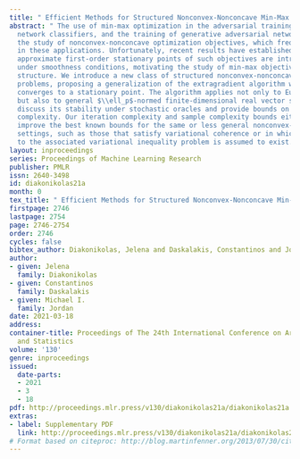 ```yaml
---
title: " Efficient Methods for Structured Nonconvex-Nonconcave Min-Max Optimization "
abstract: " The use of min-max optimization in the adversarial training of deep neural
  network classifiers, and the training of generative adversarial networks has motivated
  the study of nonconvex-nonconcave optimization objectives, which frequently arise
  in these applications. Unfortunately, recent results have established that even
  approximate first-order stationary points of such objectives are intractable, even
  under smoothness conditions, motivating the study of min-max objectives with additional
  structure. We introduce a new class of structured nonconvex-nonconcave min-max optimization
  problems, proposing a generalization of the extragradient algorithm which provably
  converges to a stationary point. The algorithm applies not only to Euclidean spaces,
  but also to general $\\ell_p$-normed finite-dimensional real vector spaces. We also
  discuss its stability under stochastic oracles and provide bounds on its sample
  complexity. Our iteration complexity and sample complexity bounds either match or
  improve the best known bounds for the same or less general nonconvex-nonconcave
  settings, such as those that satisfy variational coherence or in which a weak solution
  to the associated variational inequality problem is assumed to exist. "
layout: inproceedings
series: Proceedings of Machine Learning Research
publisher: PMLR
issn: 2640-3498
id: diakonikolas21a
month: 0
tex_title: " Efficient Methods for Structured Nonconvex-Nonconcave Min-Max Optimization "
firstpage: 2746
lastpage: 2754
page: 2746-2754
order: 2746
cycles: false
bibtex_author: Diakonikolas, Jelena and Daskalakis, Constantinos and Jordan, Michael
author:
- given: Jelena
  family: Diakonikolas
- given: Constantinos
  family: Daskalakis
- given: Michael I.
  family: Jordan
date: 2021-03-18
address:
container-title: Proceedings of The 24th International Conference on Artificial Intelligence
  and Statistics
volume: '130'
genre: inproceedings
issued:
  date-parts:
  - 2021
  - 3
  - 18
pdf: http://proceedings.mlr.press/v130/diakonikolas21a/diakonikolas21a.pdf
extras:
- label: Supplementary PDF
  link: http://proceedings.mlr.press/v130/diakonikolas21a/diakonikolas21a-supp.pdf
# Format based on citeproc: http://blog.martinfenner.org/2013/07/30/citeproc-yaml-for-bibliographies/
---
```

